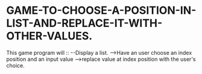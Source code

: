 # GAME-TO-CHOOSE-A-POSITION-IN-LIST-AND-REPLACE-IT-WITH-OTHER-VALUES.
This game program will ::
--Display a list. 
-->Have an user choose an index position and an input value 
-->replace value at index position with the user's choice.
